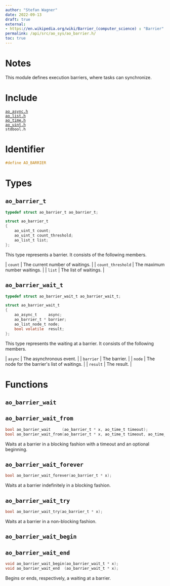 ```yaml
---
author: "Stefan Wagner"
date: 2022-09-13
draft: true
external:
- https://en.wikipedia.org/wiki/Barrier_(computer_science) : "Barrier"
permalink: /api/src/ao_sys/ao_barrier.h/
toc: true
---
```


# Notes

This module defines execution barriers, where tasks can synchronize.

# Include

[`ao_async.h`](ao_async.h.md) <br/>
[`ao_list.h`](../ao/ao_list.h.md) <br/>
[`ao_time.h`](ao_time.h.md) <br/>
[`ao_uint.h`](../ao/ao_uint.h.md) <br/>
`stdbool.h`

# Identifier

```c
#define AO_BARRIER
```

# Types

## `ao_barrier_t`

```c
typedef struct ao_barrier_t ao_barrier_t;
```

```c
struct ao_barrier_t
{
    ao_uint_t count;
    ao_uint_t count_threshold;
    ao_list_t list;
};
```

This type represents a barrier. It consists of the following members.

| `count` | The current number of waitings. |
| `count_threshold` | The maximum number waitings. |
| `list` | The list of waitings. |

## `ao_barrier_wait_t`

```c
typedef struct ao_barrier_wait_t ao_barrier_wait_t;
```

```c
struct ao_barrier_wait_t
{
    ao_async_t     async;
    ao_barrier_t * barrier;
    ao_list_node_t node;
    bool volatile  result;
};
```

This type represents the waiting at a barrier. It consists of the following members.

| `async` | The asynchronous event. |
| `barrier` | The barrier. |
| `node` | The node for the barrier's list of waitings. |
| `result` | The result. |

# Functions

## `ao_barrier_wait`
## `ao_barrier_wait_from`

```c
bool ao_barrier_wait     (ao_barrier_t * x, ao_time_t timeout);
bool ao_barrier_wait_from(ao_barrier_t * x, ao_time_t timeout, ao_time_t beginning);
```

Waits at a barrier in a blocking fashion with a timeout and an optional beginning.

## `ao_barrier_wait_forever`

```c
bool ao_barrier_wait_forever(ao_barrier_t * x);
```

Waits at a barrier indefinitely in a blocking fashion.

## `ao_barrier_wait_try`

```c
bool ao_barrier_wait_try(ao_barrier_t * x);
```

Waits at a barrier in a non-blocking fashion.

## `ao_barrier_wait_begin`
## `ao_barrier_wait_end`

```c
void ao_barrier_wait_begin(ao_barrier_wait_t * x);
void ao_barrier_wait_end  (ao_barrier_wait_t * x);
```

Begins or ends, respectively, a waiting at a barrier.
